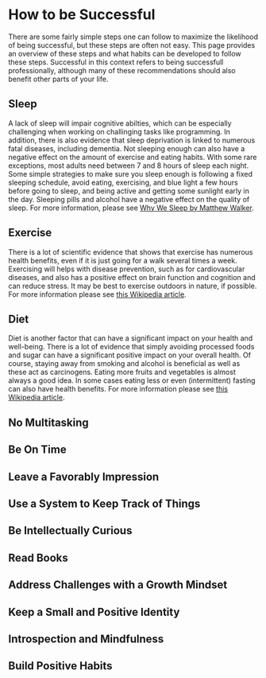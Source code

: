 # How to be Successful

There are some fairly simple steps one can follow to maximize the likelihood of being successful, but these steps are often not easy. This page provides an overview of these steps and what habits can be developed to follow these steps. Successful in this context refers to being successfull professionally, although many of these recommendations should also benefit other parts of your life.

## Sleep

A lack of sleep will impair cognitive abilties, which can be especially challenging when working on challinging tasks like programming. In addition, there is also evidence that sleep deprivation is linked to numerous fatal diseases, including dementia. Not sleeping enough can also have a negative effect on the amount of exercise and eating habits. With some rare exceptions, most adults need between 7 and 8 hours of sleep each night. Some simple strategies to make sure you sleep enough is following a fixed sleeping schedule, avoid eating, exercising, and blue light a few hours before going to sleep, and being active and getting some sunlight early in the day. Sleeping pills and alcohol have a negative effect on the quality of sleep. For more information, please see [Why We Sleep by Matthew Walker](https://www.amazon.com/Why-We-Sleep-Unlocking-Dreams-ebook/dp/B06ZZ1YGJ5/).

## Exercise

There is a lot of scientific evidence that shows that exercise has numerous health benefits, even if it is just going for a walk several times a week. Exercising will helps with disease prevention, such as for cardiovascular diseases, and also has a positive effect on brain function and cognition and can reduce stress. It may be best to exercise outdoors in nature, if possible. For more information please see [this Wikipedia article](https://en.wikipedia.org/wiki/Exercise).

## Diet

Diet is another factor that can have a significant impact on your health and well-being. There is a lot of evidence that simply avoiding processed foods and sugar can have a significant positive impact on your overall health. Of course, staying away from smoking and alcohol is beneficial as well as these act as carcinogens. Eating more fruits and vegetables is almost always a good idea. In some cases eating less or even (intermittent) fasting can also have health benefits. For more information please see [this Wikipedia article](https://en.wikipedia.org/wiki/Healthy_diet).

## No Multitasking

## Be On Time

## Leave a Favorably Impression

## Use a System to Keep Track of Things

## Be Intellectually Curious

## Read Books

## Address Challenges with a Growth Mindset

## Keep a Small and Positive Identity

## Introspection and Mindfulness

## Build Positive Habits
